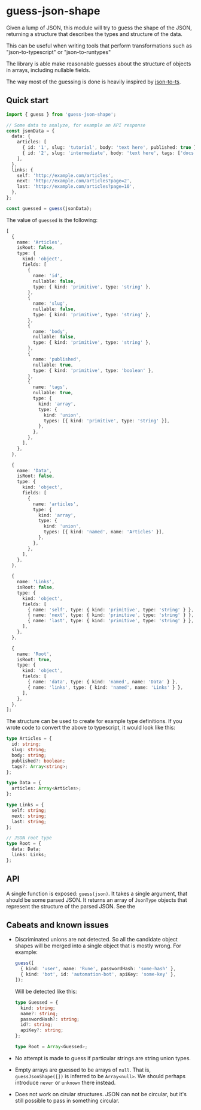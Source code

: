 # guess-json-shape

Given a lump of JSON, this module will try to guess the shape of the JSON,
returning a structure that describes the types and structure of the data.

This can be useful when writing tools that perform transformations such as
"json-to-typescript" or "json-to-runtypes"

The library is able make reasonable guesses about the structure of objects in
arrays, including nullable fields.

The way most of the guessing is done is heavily inspired by
[json-to-ts](https://www.npmjs.com/package/json-to-ts).

## Quick start

```typescript
import { guess } from 'guess-json-shape';

// Some data to analyze, for example an API response
const jsonData = {
  data: {
    articles: [
      { id: '1', slug: 'tutorial', body: 'text here', published: true },
      { id: '2', slug: 'intermediate', body: 'text here', tags: ['docs'] },
    ],
  },
  links: {
    self: 'http://example.com/articles',
    next: 'http://example.com/articles?page=2',
    last: 'http://example.com/articles?page=10',
  },
};

const guessed = guess(jsonData);
```

The value of `guessed` is the following:

```typescript
[
  {
    name: 'Articles',
    isRoot: false,
    type: {
      kind: 'object',
      fields: [
        {
          name: 'id',
          nullable: false,
          type: { kind: 'primitive', type: 'string' },
        },
        {
          name: 'slug',
          nullable: false,
          type: { kind: 'primitive', type: 'string' },
        },
        {
          name: 'body',
          nullable: false,
          type: { kind: 'primitive', type: 'string' },
        },
        {
          name: 'published',
          nullable: true,
          type: { kind: 'primitive', type: 'boolean' },
        },
        {
          name: 'tags',
          nullable: true,
          type: {
            kind: 'array',
            type: {
              kind: 'union',
              types: [{ kind: 'primitive', type: 'string' }],
            },
          },
        },
      ],
    },
  },

  {
    name: 'Data',
    isRoot: false,
    type: {
      kind: 'object',
      fields: [
        {
          name: 'articles',
          type: {
            kind: 'array',
            type: {
              kind: 'union',
              types: [{ kind: 'named', name: 'Articles' }],
            },
          },
        },
      ],
    },
  },

  {
    name: 'Links',
    isRoot: false,
    type: {
      kind: 'object',
      fields: [
        { name: 'self', type: { kind: 'primitive', type: 'string' } },
        { name: 'next', type: { kind: 'primitive', type: 'string' } },
        { name: 'last', type: { kind: 'primitive', type: 'string' } },
      ],
    },
  },

  {
    name: 'Root',
    isRoot: true,
    type: {
      kind: 'object',
      fields: [
        { name: 'data', type: { kind: 'named', name: 'Data' } },
        { name: 'links', type: { kind: 'named', name: 'Links' } },
      ],
    },
  },
];
```

The structure can be used to create for example type definitions. If you wrote
code to convert the above to typescript, it would look like this:

```typescript
type Articles = {
  id: string;
  slug: string;
  body: string;
  published?: boolean;
  tags?: Array<string>;
};

type Data = {
  articles: Array<Articles>;
};

type Links = {
  self: string;
  next: string;
  last: string;
};

// JSON root type
type Root = {
  data: Data;
  links: Links;
};
```

## API

A single function is exposed: `guess(json)`. It takes a single argument, that
should be some parsed JSON. It returns an array of `JsonType` objects that
represent the structure of the parsed JSON. See the

## Cabeats and known issues

- Discriminated unions are not detected. So all the candidate object shapes will
  be merged into a single object that is mostly wrong. For example:

  ```typescript
  guess([
    { kind: 'user', name: 'Rune', passwordHash: 'some-hash' },
    { kind: 'bot', id: 'automation-bot', apiKey: 'some-key' },
  ]);
  ```

  Will be detected like this:

  ```typescript
  type Guessed = {
    kind: string;
    name?: string;
    passwordHash?: string;
    id?: string;
    apiKey?: string;
  };

  type Root = Array<Guessed>;
  ```

- No attempt is made to guess if particular strings are string union types.
- Empty arrays are guessed to be arrays of `null`. That is, `guessJsonShape([])`
  is inferred to be `Array<null>`. We should perhaps introduce `never` or
  `unknown` there instead.
- Does not work on cirular structures. JSON can not be circular, but it's still
  possible to pass in something circular.
